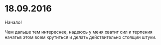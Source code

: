 # 18.09.2016
Начало!

Чем дальше тем интереснее, надеюсь у меня хватит сил и терпения начатьв  этом всем крутиться и делать действительно стоящии штуки.

